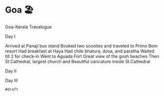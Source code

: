 # Goa 🏖
Goa-Kerala Travalogue

Day I

Arrived at Panaji bus stand
Booked two scooties and traveled to Primo Bom resort
Had breakfast at Haya
Had chile bhatura, dosa, and paratha
Waited till 2 for check-in
Went to Aguada Fort
Great view of the gosh beaches
Then St.Cathedral, largest church and
Beautiful caricature inside St.Cathedral

Day II

Day III

`#draft`
